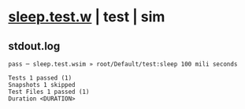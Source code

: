 # [sleep.test.w](../../../../../../tests/sdk_tests/util/sleep.test.w) | test | sim

## stdout.log
```log
pass ─ sleep.test.wsim » root/Default/test:sleep 100 mili seconds

Tests 1 passed (1)
Snapshots 1 skipped
Test Files 1 passed (1)
Duration <DURATION>
```


